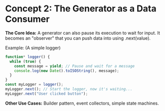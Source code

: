 # Concept 2: The Generator as a Data Consumer

**The Core Idea:** A generator can also pause its execution to wait for input. It becomes an "observer" that you can push data into using .next(value).

Example: (A simple logger)

```typescript
function* logger() {
  while (true) {
    const message = yield; // Pause and wait for a message
    console.log(new Date().toISOString(), message);
  }
}
const myLogger = logger();
myLogger.next(); // Start the logger, now it's waiting...
myLogger.next("User clicked button");
```

**Other Use Cases:** Builder pattern, event collectors, simple state machines.
